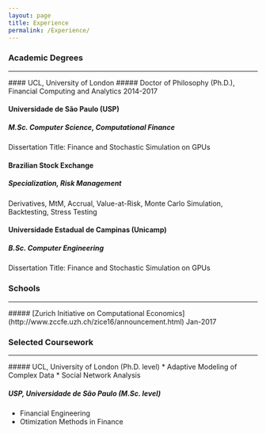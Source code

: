 ```yaml
---
layout: page
title: Experience
permalink: /Experience/
---
```

### Academic Degrees
<hr> 
#### UCL, University of London
##### Doctor of Philosophy (Ph.D.), Financial Computing and Analytics
2014-2017

#### Universidade de São Paulo (USP)
##### M.Sc. Computer Science, Computational Finance
Dissertation Title: Finance and Stochastic Simulation on GPUs

#### Brazilian Stock Exchange
##### Specialization, Risk Management
Derivatives, MtM, Accrual, Value-at-Risk, Monte Carlo Simulation, Backtesting, Stress Testing

#### Universidade Estadual de Campinas (Unicamp)
##### B.Sc. Computer Engineering
Dissertation Title: Finance and Stochastic Simulation on GPUs

### Schools
<hr> 
##### [Zurich Initiative on Computational Economics](http://www.zccfe.uzh.ch/zice16/announcement.html)
Jan-2017


### Selected Coursework
<hr> 
##### UCL, University of London (Ph.D. level)
* Adaptive Modeling of Complex Data
* Social Network Analysis

##### USP, Universidade de São Paulo (M.Sc. level)
*  Financial Engineering
*  Otimization Methods in Finance
